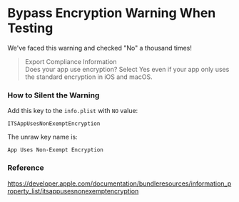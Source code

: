 
# Bypass Encryption Warning When Testing
We've faced this warning and checked "No" a thousand times!

>  Export Compliance Information </br>
>Does your app use encryption? Select Yes even if your app only uses the standard encryption in iOS and macOS. 

### How to Silent the Warning
Add this key to the `info.plist` with `NO` value:
```
ITSAppUsesNonExemptEncryption
```

The unraw key name is:
```
App Uses Non-Exempt Encryption
```

### Reference
https://developer.apple.com/documentation/bundleresources/information_property_list/itsappusesnonexemptencryption
